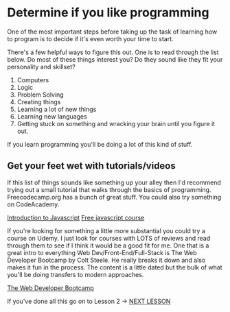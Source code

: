 # Determine if you like programming

One of the most important steps before taking up the task of learning how to program is to decide if it's even worth your time to start. 

There's a few helpful ways to figure this out. One is to read through the list below. Do most of these things interest you? Do they sound like they fit your personality and skillset? 

1. Computers
2. Logic
3. Problem Solving
4. Creating things
5. Learning a lot of new things
6. Learning new languages
7. Getting stuck on something and wracking your brain until you figure it out. 

If you learn programming you'll be doing a lot of this kind of stuff. 

## Get your feet wet with tutorials/videos

If this list of things sounds like something up your alley then I'd recommend trying out a small tutorial that walks through the basics of programming. Freecodecamp.org has a bunch of great stuff. You could also try something on CodeAcademy. 

[Introduction to Javascript](https://www.freecodecamp.org/learn/javascript-algorithms-and-data-structures/basic-javascript/)
[Free javascript course](https://www.codecademy.com/learn/introduction-to-javascript)

If you're looking for something a little more substantial you could try a course on Udemy. I just look for courses with LOTS of reviews and read through them to see if I think it would be a good fit for me. One that is a great intro to everything Web Dev/Front-End/Full-Stack is The Web Developer Bootcamp by Colt Steele. He really breaks it down and also makes it fun in the process. The content is a little dated but the bulk of what you'll be doing transfers to modern approaches.

[The Web Developer Bootcamp](https://www.udemy.com/course/the-web-developer-bootcamp/)

If you've done all this go on to Lesson 2 -> [NEXT LESSON](2-LessonTwo.md)
